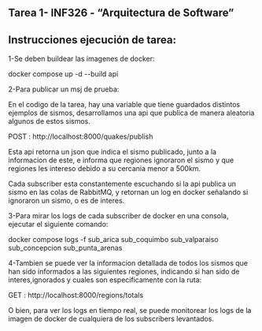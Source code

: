 ## Tarea 1- INF326 - “Arquitectura de Software” 

## Instrucciones ejecución de tarea:

1-Se deben buildear las imagenes de docker:

docker compose up -d --build api

2-Para publicar un msj de prueba:

En el codigo de la tarea, hay una variable que tiene guardados distintos ejemplos de sismos, desarrollamos una api que publica de manera aleatoria algunos de estos sismos.

POST : http://localhost:8000/quakes/publish

Esta api retorna un json que indica el sismo publicado, junto a la informacion de este, e informa que regiones ignoraron el sismo y que regiones les intereso debido a su cercania menor a 500km.

Cada subscriber esta constantemente escuchando si la api publica un sismo en las colas de RabbitMQ, y retornan un log  en docker señalando si ignoraron un sismo, o es de interes.

3-Para mirar los logs de cada subscriber de docker en una consola, ejecutar el siguiente comando:

docker compose logs -f sub_arica sub_coquimbo sub_valparaiso sub_concepcion sub_punta_arenas

4-Tambien se puede ver la informacion detallada de todos los sismos que han sido informados a las siguientes regiones, indicando si han sido de interes,ignorados y cuales son especificamente con la ruta:

GET : http://localhost:8000/regions/totals

O bien, para ver los logs en tiempo real, se puede monitorear los logs de la imagen de docker de cualquiera de los subscribers levantados.


